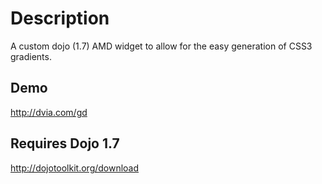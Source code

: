 Description
===========
A custom dojo (1.7) AMD widget to allow for the easy generation of CSS3 gradients.

Demo
-----

http://dvia.com/gd

Requires Dojo 1.7
----

http://dojotoolkit.org/download